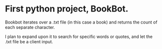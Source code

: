 # First python project, BookBot.

Bookbot iterates over a .txt file (in this case a book) and returns the count of each separate character.

I plan to expand upon it to search for specific words or quotes, and let the .txt file be a client input.